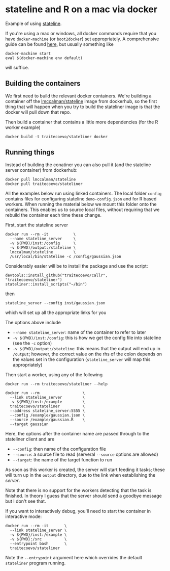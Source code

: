 # stateline and R on a mac via docker

Example of using [stateline](https://github.com/NICTA/stateline).

If you're using a mac or windows, all docker commands require that you have `docker-machine` (or `boot2docker`) set appropriately.  A comprehensive guide can be found [here](http://docs.docker.com/mac/started/), but usually something like

```
docker-machine start
eval $(docker-machine env default)
```

will suffice.

## Building the containers

We first need to build the relevant docker containers.  We're building a container
off the [lmccalman/stateline](https://hub.docker.com/r/lmccalman/stateline/) image from dockerhub, so the first thing that will happen when you try to build the stateliner image is that the docker will pull down that repo.

Then build a container that contains a little more dependencies (for the R worker example)

    docker build -t traitecoevo/stateliner docker

## Running things

Instead of building the conatiner you can also pull it (and the stateline server container) from dockerhub:

    docker pull lmccalman/stateline
    docker pull traitecoevo/stateliner

All the examples below run using linked containers. The local folder `config` contains files for configuring stateline `demo-config.json` and for R based workers. When running the material below we mount this folder onto the containers. This enables us to source local files, without requiring that we rebuild the container each time these change.

First, start the stateline server

    docker run --rm -it           \
      --name stateline_server     \
      -v $(PWD)/inst:/config      \
      -v $(PWD)/output:/stateline \
      lmccalman/stateline         \
      /usr/local/bin/stateline -c /config/gaussian.json

Considerably easier will be to install the package and use the script:

    devtools::install_github("traitecoevo/callr", "traitecoevo/stateliner")
    stateliner::install_scripts("~/bin")

then

    stateline_server --config inst/gaussian.json

which will set up all the appropriate links for you

The options above include

* `--name stateline_server`: name of the container to refer to later
* `-v $(PWD)/inst:/config`: this is how we get the config file into stateline (see the `-c` option)
* `-v $(PWD)/output:/stateline`: this means that the output will end up in `/output`; however, the correct value on the rhs of the colon depends on the values set in the configuration (`stateline_server` will map this appropriately)

Then start a worker, using any of the following

    docker run --rm traitecoevo/stateliner --help

    docker run --rm                   \
      --link stateline_server         \
      -v ${PWD}/inst:/example         \
      traitecoevo/stateliner          \
      --address stateline_server:5555 \
      --config /example/gaussian.json \
      --source /example/gaussian.R    \
      --target gaussian

Here, the options after the container name are passed through to the stateliner client and are

* `--config`: then name of the configuration file
* `--source`: a source file to read (serveral `--source` options are allowed)
* `--target`: the name of the target function to run

As soon as this worker is created, the server will start feeding it tasks; these will turn up in the `output` directory, due to the link when establishing the *server*.

Note that there is no support for the workers detecting that the task is finished.  In theory I guess that the server should send a goodbye message but I don't see that.

If you want to interactively debug, you'll need to start the container in interactive mode:

    docker run --rm -it       \
      --link stateline_server \
      -v ${PWD}/inst:/example \
      -v ${PWD}:/src          \
      --entrypoint bash       \
      traitecoevo/stateliner

Note the `--entrypoint` argument here which overrides the default `stateliner` program running.
